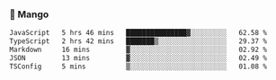 ### 🥭 Mango

<!--START_SECTION:waka-->

```txt
JavaScript   5 hrs 46 mins   ███████████████▓░░░░░░░░░   62.58 %
TypeScript   2 hrs 42 mins   ███████▒░░░░░░░░░░░░░░░░░   29.37 %
Markdown     16 mins         ▓░░░░░░░░░░░░░░░░░░░░░░░░   02.92 %
JSON         13 mins         ▓░░░░░░░░░░░░░░░░░░░░░░░░   02.49 %
TSConfig     5 mins          ▒░░░░░░░░░░░░░░░░░░░░░░░░   01.08 %
```

<!--END_SECTION:waka-->
